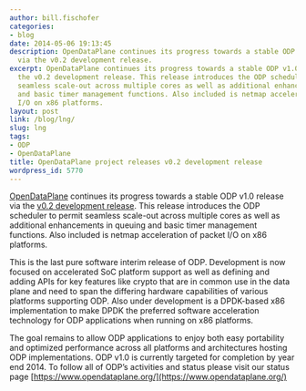 ```yaml
---
author: bill.fischofer
categories:
- blog
date: 2014-05-06 19:13:45
description: OpenDataPlane continues its progress towards a stable ODP v1.0 release
  via the v0.2 development release.
excerpt: OpenDataPlane continues its progress towards a stable ODP v1.0 release via
  the v0.2 development release. This release introduces the ODP scheduler to permit
  seamless scale-out across multiple cores as well as additional enhancements in queuing
  and basic timer management functions. Also included is netmap acceleration of packet
  I/O on x86 platforms.
layout: post
link: /blog/lng/
slug: lng
tags:
- ODP
- OpenDataPlane
title: OpenDataPlane project releases v0.2 development release
wordpress_id: 5770
---
```


[OpenDataPlane](http://www.opendataplane.org/) continues its progress towards a stable ODP v1.0 release via the [v0.2 development release](https://opendataplane.org/). This release introduces the ODP scheduler to permit seamless scale-out across multiple cores as well as additional enhancements in queuing and basic timer management functions. Also included is netmap acceleration of packet I/O on x86 platforms.

This is the last pure software interim release of ODP. Development is now focused on accelerated SoC platform support as well as defining and adding APIs for key features like crypto that are in common use in the data plane and need to span the differing hardware capabilities of various platforms supporting ODP. Also under development is a DPDK-based x86 implementation to make DPDK the preferred software acceleration technology for ODP applications when running on x86 platforms.

The goal remains to allow ODP applications to enjoy both easy portability and optimized performance across all platforms and architectures hosting ODP implementations. ODP v1.0 is currently targeted for completion by year end 2014. To follow all of ODP’s activities and status please visit our status page [https://www.opendataplane.org/](https://www.opendataplane.org/)